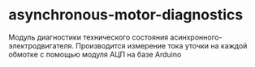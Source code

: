 # asynchronous-motor-diagnostics
Модуль диагностики технического состояния асинхронного-электродвигателя. 
Производится измерение тока уточки на каждой обмотке с помощью модуля АЦП на базе Arduino
